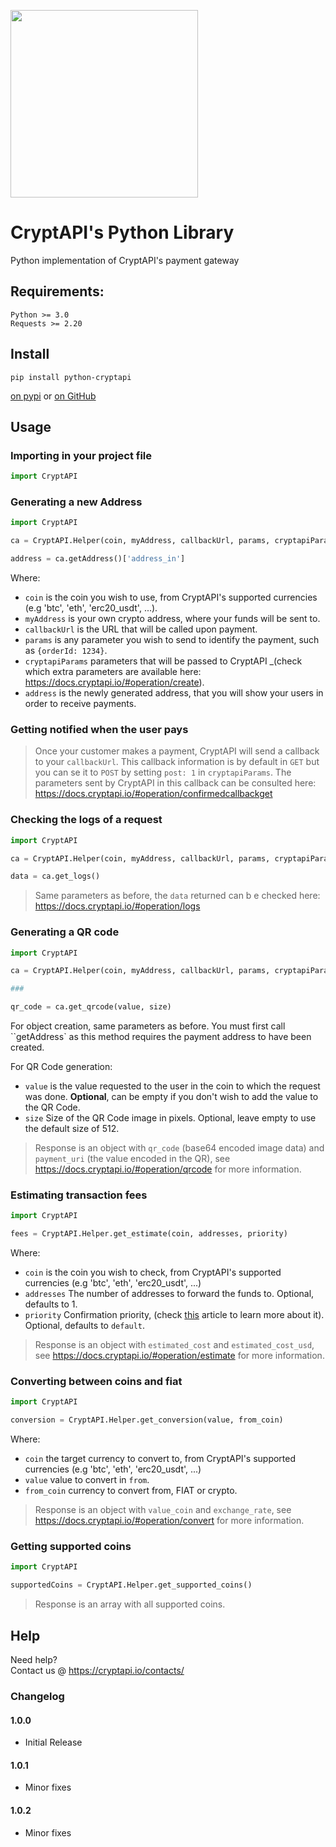 [<img src="https://i.imgur.com/IfMAa7E.png" width="300"/>](image.png)


# CryptAPI's Python Library
Python implementation of CryptAPI's payment gateway

## Requirements:

```
Python >= 3.0
Requests >= 2.20
```

## Install

```shell script
pip install python-cryptapi
```

[on pypi](https://pypi.python.org/pypi/python-cryptapi)
or
[on GitHub](https://github.com/cryptapi/python-cryptapi)

## Usage

### Importing in your project file

```python
import CryptAPI
```

### Generating a new Address

```python
import CryptAPI

ca = CryptAPI.Helper(coin, myAddress, callbackUrl, params, cryptapiParams)

address = ca.getAddress()['address_in']
```

Where:

* `coin` is the coin you wish to use, from CryptAPI's supported currencies (e.g 'btc', 'eth', 'erc20_usdt', ...).
* `myAddress` is your own crypto address, where your funds will be sent to.
* `callbackUrl` is the URL that will be called upon payment.
* `params` is any parameter you wish to send to identify the payment, such as `{orderId: 1234}`.
* `cryptapiParams` parameters that will be passed to CryptAPI _(check which extra parameters are available here: https://docs.cryptapi.io/#operation/create).
* `address` is the newly generated address, that you will show your users in order to receive payments.

### Getting notified when the user pays

> Once your customer makes a payment, CryptAPI will send a callback to your `callbackUrl`. This callback information is by default in ``GET`` but you can se it to ``POST`` by setting ``post: 1`` in ``cryptapiParams``. The parameters sent by CryptAPI in this callback can be consulted here: https://docs.cryptapi.io/#operation/confirmedcallbackget

### Checking the logs of a request

```python
import CryptAPI

ca = CryptAPI.Helper(coin, myAddress, callbackUrl, params, cryptapiParams)

data = ca.get_logs()
```
> Same parameters as before, the ```data``` returned can b e checked here: https://docs.cryptapi.io/#operation/logs

### Generating a QR code

```python
import CryptAPI

ca = CryptAPI.Helper(coin, myAddress, callbackUrl, params, cryptapiParams)

###

qr_code = ca.get_qrcode(value, size)
```
For object creation, same parameters as before. You must first call ``getAddress` as this method requires the payment address to have been created.

For QR Code generation:

* ``value`` is the value requested to the user in the coin to which the request was done. **Optional**, can be empty if you don't wish to add the value to the QR Code.
* ``size`` Size of the QR Code image in pixels. Optional, leave empty to use the default size of 512.

> Response is an object with `qr_code` (base64 encoded image data) and `payment_uri` (the value encoded in the QR), see https://docs.cryptapi.io/#operation/qrcode for more information.

### Estimating transaction fees

```python
import CryptAPI

fees = CryptAPI.Helper.get_estimate(coin, addresses, priority)
```
Where: 
* ``coin`` is the coin you wish to check, from CryptAPI's supported currencies (e.g 'btc', 'eth', 'erc20_usdt', ...)
* ``addresses`` The number of addresses to forward the funds to. Optional, defaults to 1.
* ``priority`` Confirmation priority, (check [this](https://support.cryptapi.io/article/how-the-priority-parameter-works) article to learn more about it). Optional, defaults to ``default``.

> Response is an object with ``estimated_cost`` and ``estimated_cost_usd``, see https://docs.cryptapi.io/#operation/estimate for more information.

### Converting between coins and fiat

```python
import CryptAPI

conversion = CryptAPI.Helper.get_conversion(value, from_coin)
```
Where:
* ``coin`` the target currency to convert to, from CryptAPI's supported currencies (e.g 'btc', 'eth', 'erc20_usdt', ...)
* ``value`` value to convert in `from`.
* ``from_coin`` currency to convert from, FIAT or crypto.

> Response is an object with ``value_coin`` and ``exchange_rate``, see https://docs.cryptapi.io/#operation/convert for more information.

### Getting supported coins
```python
import CryptAPI

supportedCoins = CryptAPI.Helper.get_supported_coins()
```

> Response is an array with all supported coins.

## Help

Need help?  
Contact us @ https://cryptapi.io/contacts/


### Changelog

#### 1.0.0
* Initial Release

#### 1.0.1
* Minor fixes

#### 1.0.2
* Minor fixes
